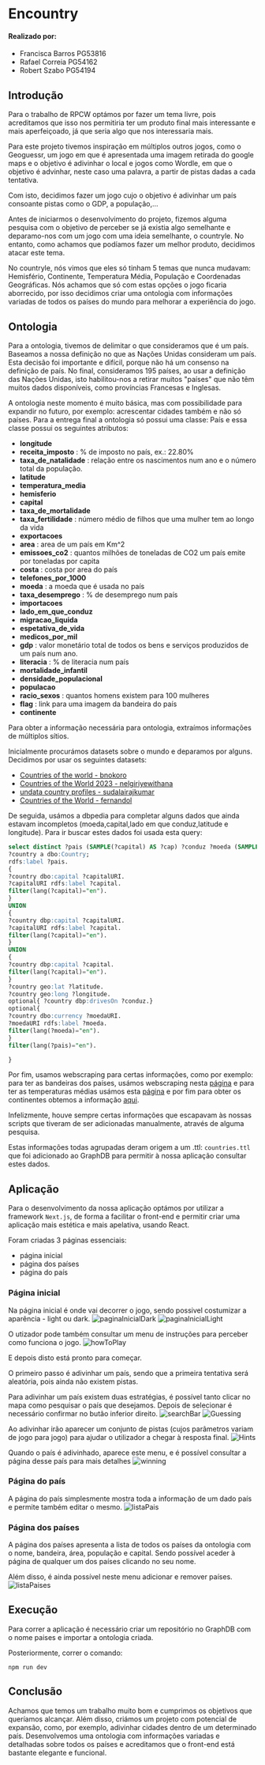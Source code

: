 # Encountry

#### Realizado por:
- Francisca Barros PG53816
- Rafael Correia PG54162
- Robert Szabo PG54194

## Introdução
Para o trabalho de RPCW optámos por fazer um tema livre, pois acreditamos que isso nos permitiria ter um produto final mais interessante e mais aperfeiçoado, já que seria algo que nos interessaria mais.

Para este projeto tivemos inspiração em múltiplos outros jogos, como o Geoguessr, um jogo em que é apresentada uma imagem retirada do google maps e o objetivo é adivinhar o local e jogos como Wordle, em que o objetivo é advinhar, neste caso uma palavra, a partir de pistas dadas a cada tentativa.

Com isto, decidimos fazer um jogo cujo o objetivo é adivinhar um país consoante pistas como o GDP, a população,...

Antes de iniciarmos o desenvolvimento do projeto, fizemos alguma pesquisa com o objetivo de perceber se já existia algo semelhante e deparamo-nos com um jogo com uma ideia semelhante, o countryle. No entanto, como achamos que podíamos fazer um melhor produto, decidimos atacar este tema.

No countryle, nós vimos que eles só tinham 5 temas que nunca mudavam: Hemisfério, Continente, Temperatura Média, População e Coordenadas Geográficas. Nós achamos que só com estas opções o jogo ficaria aborrecido, por isso decidimos criar uma ontologia com informações variadas de todos os países do mundo para melhorar a experiência do jogo. 

## Ontologia

Para a ontologia, tivemos de delimitar o que consideramos que é um país. Baseamos a nossa definição no que as Nações Unidas consideram um país. Esta decisão foi importante e difícil, porque não há um consenso na definição de país. No final, consideramos 195 países, ao usar a definição das Nações Unidas, isto habilitou-nos a retirar muitos "países" que não têm muitos dados disponíveis, como províncias Francesas e Inglesas.

A ontologia neste momento é muito básica, mas com possibilidade para expandir no futuro, por exemplo: acrescentar cidades também e não só países. Para a entrega final a ontologia só possui uma classe: País e essa classe possui os seguintes atributos:
- **longitude**
- **receita_imposto** : % de imposto no país, ex.: 22.80%
- **taxa_de_natalidade** : relação entre os nascimentos num ano e o número total da população.
- **latitude**
- **temperatura_media**
- **hemisferio**
- **capital**
- **taxa_de_mortalidade** 
- **taxa_fertilidade** : número médio de filhos que uma mulher tem ao longo da vida
- **exportacoes**
- **area** : area de um país em Km^2
- **emissoes_co2** : quantos milhões de toneladas de CO2 um país emite por toneladas por capita
- **costa** : costa por area do país
- **telefones_por_1000** 
- **moeda** : a moeda que é usada no país
- **taxa_desemprego** : % de desemprego num país
- **importacoes**
- **lado_em_que_conduz**
- **migracao_liquida**
- **espetativa_de_vida**
- **medicos_por_mil**
- **gdp** : valor monetário total de todos os bens e serviços produzidos de um país num ano. 
- **literacia** : % de literacia num país
- **mortalidade_infantil**
- **densidade_populacional**
- **populacao**
- **racio_sexos** : quantos homens existem para 100 mulheres
- **flag** : link para uma imagem da bandeira do país
- **continente**


Para obter a informação necessária para ontologia, extraímos informações de múltiplos sítios.

Inicialmente procurámos datasets sobre o mundo e deparamos por alguns. Decidimos por usar os seguintes datasets:

- [Countries of the world - bnokoro](https://github.com/bnokoro/Data-Science/blob/master/countries%20of%20the%20world.csv)
- [Countries of the World 2023 - nelgiriyewithana](https://www.kaggle.com/datasets/nelgiriyewithana/countries-of-the-world-2023)
- [undata country profiles - sudalairajkumar](https://www.kaggle.com/datasets/sudalairajkumar/undata-country-profiles)
- [Countries of the World - fernandol](https://www.kaggle.com/datasets/fernandol/countries-of-the-world)

De seguida, usámos a dbpedia para completar alguns dados que ainda estavam incompletos (moeda,capital,lado em que conduz,latitude e longitude). Para ir buscar estes dados foi usada esta query:

```sql
select distinct ?pais (SAMPLE(?capital) AS ?cap) ?conduz ?moeda (SAMPLE(?latitude) AS ?lat) (SAMPLE(?longitude) AS ?long) where {
?country a dbo:Country;
rdfs:label ?pais.
{
?country dbo:capital ?capitalURI.
?capitalURI rdfs:label ?capital.
filter(lang(?capital)="en").
}
UNION
{
?country dbp:capital ?capitalURI.
?capitalURI rdfs:label ?capital.
filter(lang(?capital)="en").
}
UNION
{
?country dbp:capital ?capital.
filter(lang(?capital)="en").
}
?country geo:lat ?latitude.
?country geo:long ?longitude.
optional{ ?country dbp:drivesOn ?conduz.}
optional{
?country dbo:currency ?moedaURI.
?moedaURI rdfs:label ?moeda.
filter(lang(?moeda)="en").
}
filter(lang(?pais)="en").

} 
```

Por fim, usamos webscraping para certas informações, como por exemplo: para ter as bandeiras dos países, usámos webscraping nesta [página](https://www.worldometers.info/geography/flags-of-the-world/) e para ter as temperaturas médias usámos esta [página](https://en.wikipedia.org/wiki/List_of_countries_by_average_yearly_temperature) e por fim para obter os continentes obtemos a informação [aqui](https://simple.wikipedia.org/wiki/List_of_countries_by_continents).

Infelizmente, houve sempre certas informações que escapavam às nossas scripts que tiveram de ser adicionadas manualmente, através de alguma pesquisa.

Estas informações todas agrupadas deram origem a um .ttl: `countries.ttl` que foi adicionado ao GraphDB para permitir à nossa aplicação consultar estes dados.

## Aplicação

Para o desenvolvimento da nossa aplicação optámos por utilizar a framework `Next.js`, de forma a facilitar o front-end e permitir criar uma aplicação mais estética e mais apelativa, usando React.

Foram criadas 3 páginas essenciais:
- página inicial
- página dos países
- página do país

### Página inicial

Na página inicial é onde vai decorrer o jogo, sendo possivel costumizar a aparência - light ou dark.
![paginaInicialDark](screenshots/paginaInicialDark.png)
![paginaInicialLight](screenshots/paginaInicialLight.png)

O utizador pode também consultar um menu de instruções para perceber como funciona o jogo.
![howToPlay](screenshots/howToPlay.png)

E depois disto está pronto para começar.

O primeiro passo é adivinhar um país, sendo que a primeira tentativa será aleatória, pois ainda não existem pistas.

Para adivinhar um país existem duas estratégias, é possível tanto clicar no mapa como pesquisar o país que desejamos. Depois de selecionar é necessário confirmar no butão inferior direito.
![searchBar](screenshots/searchBar.png)
![Guessing](screenshots/guessing.png)


Ao adivinhar irão aparecer um conjunto de pistas (cujos parâmetros variam de jogo para jogo) para ajudar o utilizador a chegar à resposta final.
![Hints](screenshots/hints.png)

Quando o país é adivinhado, aparece este menu, e é possível consultar a página desse país para mais detalhes
![winning](screenshots/winning.png)

### Página do país

A página do país simplesmente mostra toda a informação de um dado país e permite também editar o mesmo.
![listaPais](screenshots/listaPais.png)


### Página dos países

A página dos países apresenta a lista de todos os países da ontologia com o nome, bandeira, área, população e capital. Sendo possível aceder à página de qualquer um dos países clicando no seu nome.

Além disso, é ainda possível neste menu adicionar e remover países.
![listaPaises](screenshots/listaPaises.png)



## Execução

Para correr a aplicação é necessário criar um repositório no GraphDB com o nome paises e importar a ontologia criada.

Posteriormente, correr o comando:
```shell
npm run dev
```

## Conclusão
Achamos que temos um trabalho muito bom e cumprimos os objetivos que queríamos alcançar. Além disso, criámos um projeto com potencial de expansão, como, por exemplo, adivinhar cidades dentro de um determinado país. Desenvolvemos uma ontologia com informações variadas e detalhadas sobre todos os países e acreditamos que o front-end está bastante elegante e funcional.
